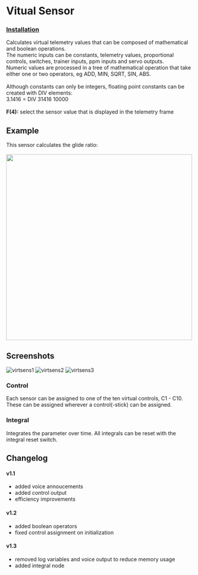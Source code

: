 # Vitual Sensor
### [Installation](https://github.com/LeonAirRC/Jeti-Lua-Apps#installation)
Calculates virtual telemetry values that can be composed of mathematical and boolean operations.\
The numeric inputs can be constants, telemetry values, proportional controls, switches, trainer inputs, ppm inputs and servo outputs.\
Numeric values are processed in a tree of mathematical operation that take either one or two operators, eg ADD, MIN, SQRT, SIN, ABS.\
\
Although constants can only be integers, floating point constants can be created with DIV elements:\
3.1416 = DIV 31416 10000\
\
**F(4):** select the sensor value that is displayed in the telemetry frame

## Example
This sensor calculates the glide ratio:\
\
<img src="https://user-images.githubusercontent.com/57962936/115624339-c70d6680-a2fa-11eb-9853-4edf9fe20384.png" width=500/>

## Screenshots
![virtsens1](https://user-images.githubusercontent.com/57962936/115939243-d24cc780-a49d-11eb-8d96-382a423f099a.png)
![virtsens2](https://user-images.githubusercontent.com/57962936/115939245-d2e55e00-a49d-11eb-8c6c-05a84021d94b.png)
![virtsens3](https://user-images.githubusercontent.com/57962936/115939247-d37df480-a49d-11eb-9186-716df63b23ee.png)

### Control
Each sensor can be assigned to one of the ten virtual controls, C1 - C10. These can be assigned wherever a control(-stick) can be assigned.

### Integral
Integrates the parameter over time. All integrals can be reset with the integral reset switch.

## Changelog
#### v1.1
- added voice annoucements
- added control output
- efficiency improvements
#### v1.2
- added boolean operators
- fixed control assignment on initialization
#### v1.3
- removed log variables and voice output to reduce memory usage
- added integral node
